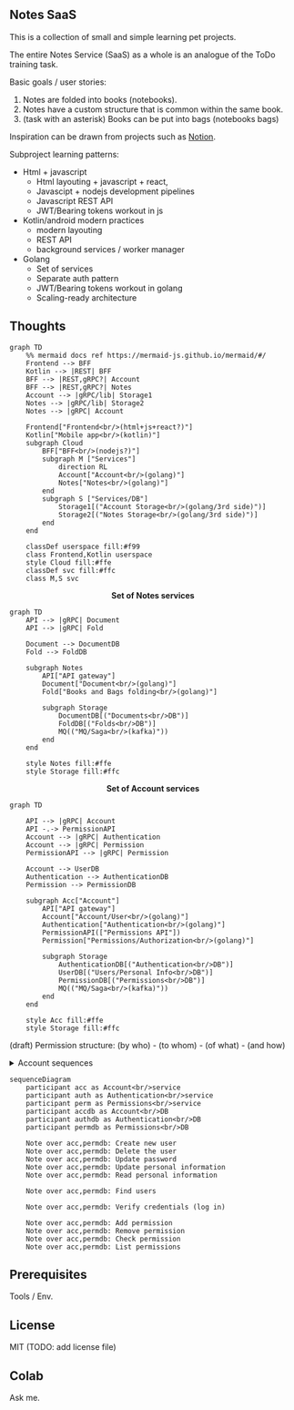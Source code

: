 ## Notes SaaS

This is a collection of small and simple learning pet projects.

The entire Notes Service (SaaS) as a whole is an analogue of the ToDo training task.

Basic goals / user stories:
1. Notes are folded into books (notebooks).
2. Notes have a custom structure that is common within the same book.
3. (task with an asterisk) Books can be put into bags (notebooks bags)

Inspiration can be drawn from projects such as [Notion](https://www.notion.so).

Subproject learning patterns:
- Html + javascript
    - Html layouting + javascript + react,
    - Javascipt + nodejs development pipelines
    - Javascript REST API
    - JWT/Bearing tokens workout in js
- Kotlin/android modern practices
    - modern layouting
    - REST API
    - background services / worker manager
- Golang
    - Set of services
    - Separate auth pattern
    - JWT/Bearing tokens workout in golang
    - Scaling-ready architecture

## Thoughts

```mermaid
graph TD
    %% mermaid docs ref https://mermaid-js.github.io/mermaid/#/
    Frontend --> BFF
    Kotlin --> |REST| BFF
    BFF --> |REST,gRPC?| Account
    BFF --> |REST,gRPC?| Notes
    Account --> |gRPC/lib| Storage1
    Notes --> |gRPC/lib| Storage2
    Notes --> |gRPC| Account
    
    Frontend["Frontend<br/>(html+js+react?)"]
    Kotlin["Mobile app<br/>(kotlin)"]
    subgraph Cloud
        BFF["BFF<br/>(nodejs?)"]
        subgraph M ["Services"]
            direction RL
            Account["Account<br/>(golang)"]
            Notes["Notes<br/>(golang)"]
        end
        subgraph S ["Services/DB"]
            Storage1[("Account Storage<br/>(golang/3rd side)")]
            Storage2[("Notes Storage<br/>(golang/3rd side)")]
        end
    end
    
    classDef userspace fill:#f99
    class Frontend,Kotlin userspace
    style Cloud fill:#ffe
    classDef svc fill:#ffc
    class M,S svc
```

<p align="center"><b>Set of Notes services</b></p>

```mermaid
graph TD
    API --> |gRPC| Document
    API --> |gRPC| Fold
    
    Document --> DocumentDB
    Fold --> FoldDB
    
    subgraph Notes
        API["API gateway"]
        Document["Document<br/>(golang)"]
        Fold["Books and Bags folding<br/>(golang)"]
        
        subgraph Storage
            DocumentDB[("Documents<br/>DB")]
            FoldDB[("Folds<br/>DB")]
            MQ(("MQ/Saga<br/>(kafka)"))
        end
    end
   
    style Notes fill:#ffe
    style Storage fill:#ffc
```

<p align="center"><b>Set of Account services</b></p>

```mermaid
graph TD

    API --> |gRPC| Account
    API -.-> PermissionAPI
    Account --> |gRPC| Authentication
    Account --> |gRPC| Permission
    PermissionAPI --> |gRPC| Permission
    
    Account --> UserDB
    Authentication --> AuthenticationDB
    Permission --> PermissionDB
    
    subgraph Acc["Account"]
        API["API gateway"]
        Account["Account/User<br/>(golang)"]
        Authentication["Authentication<br/>(golang)"]
        PermissionAPI(["Permissions API"])
        Permission["Permissions/Authorization<br/>(golang)"]
        
        subgraph Storage
            AuthenticationDB[("Authentication<br/>DB")]
            UserDB[("Users/Personal Info<br/>DB")]
            PermissionDB[("Permissions<br/>DB")]        
            MQ(("MQ/Saga<br/>(kafka)"))
        end    
    end
    
    style Acc fill:#ffe
    style Storage fill:#ffc
```

(draft) Permission structure: (by who) -  (to whom) -  (of what) - (and how)

<details><summary>Account sequences</summary>
</details>

```mermaid
sequenceDiagram
    participant acc as Account<br/>service
    participant auth as Authentication<br/>service
    participant perm as Permissions<br/>service
    participant accdb as Account<br/>DB
    participant authdb as Authentication<br/>DB
    participant permdb as Permissions<br/>DB
    
    Note over acc,permdb: Create new user
    Note over acc,permdb: Delete the user
    Note over acc,permdb: Update password
    Note over acc,permdb: Update personal information
    Note over acc,permdb: Read personal information
    
    Note over acc,permdb: Find users

    Note over acc,permdb: Verify credentials (log in)
    
    Note over acc,permdb: Add permission
    Note over acc,permdb: Remove permission
    Note over acc,permdb: Check permission
    Note over acc,permdb: List permissions
```

## Prerequisites

Tools / Env.

## License

MIT
(TODO: add license file)

## Colab

Ask me.
